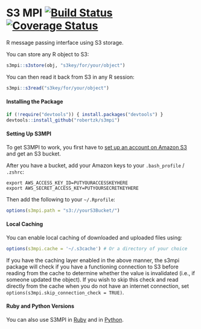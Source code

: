 S3 MPI [![Build Status](https://travis-ci.org/robertzk/s3mpi.svg?branch=master)](https://travis-ci.org/robertzk/s3mpi) [![Coverage Status](https://coveralls.io/repos/robertzk/s3mpi/badge.png)](https://coveralls.io/r/robertzk/s3mpi)
=====

R message passing interface using S3 storage.

You can store any R object to S3:

```R
s3mpi::s3store(obj, "s3key/for/your/object")
```

You can then read it back from S3 in any R session:

```R
s3mpi::s3read("s3key/for/your/object")
```


#### Installing the Package

```R
if (!require("devtools")) { install.packages("devtools") }
devtools::install_github("robertzk/s3mpi")
```


#### Setting Up S3MPI

To get S3MPI to work, you first have to [set up an account on Amazon S3](https://aws.amazon.com/s3/) and get an S3 bucket.

After you have a bucket, add your Amazon keys to your `.bash_profile` / `.zshrc`:

```
export AWS_ACCESS_KEY_ID=PUTYOURACCESSKEYHERE
export AWS_SECRET_ACCESS_KEY=PUTYOURSECRETKEYHERE
```

Then add the following to your `~/.Rprofile`:

```R
options(s3mpi.path = "s3://yourS3Bucket/")
```


#### Local Caching

You can enable local caching of downloaded and uploaded files using:

```R
options(s3mpi.cache = '~/.s3cache') # Or a directory of your choice
```

If you have the caching layer enabled in the above manner, the s3mpi package will
check if you have a functioning connection to S3 before reading from the cache
to determine whether the value is invalidated (i.e., if someone updated the object).
If you wish to skip this check and read directly from the cache when you do not
have an internet connection, set `options(s3mpi.skip_connection_check = TRUE)`.


#### Ruby and Python Versions

You can also use S3MPI in [Ruby](https://github.com/robertzk/s3mpi-ruby) and in [Python](https://github.com/robertzk/s3mpy).
